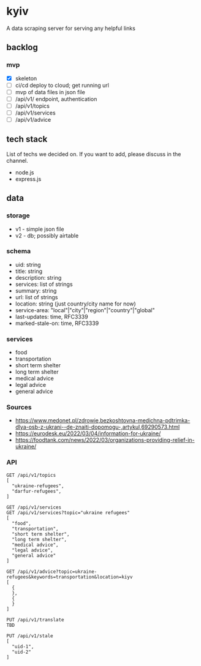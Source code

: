 # kyiv
A data scraping server for serving any helpful links

## backlog

### mvp
- [x] skeleton
- [ ] ci/cd deploy to cloud; get running url
- [ ] mvp of data files in json file
- [ ] /api/v1/ endpoint, authentication
- [ ] /api/v1/topics
- [ ] /api/v1/services
- [ ] /api/v1/advice

## tech stack
List of techs we decided on. If you want to add, please discuss in the channel.

- node.js
- express.js

## data

### storage
- v1 - simple json file
- v2 - db; possibly airtable

### schema
- uid: string
- title: string
- description: string
- services: list of strings
- summary: string
- url: list of strings
- location: string (just country/city name for now)
- service-area: "local"|"city"|"region"|"country"|"global"
- last-updates: time, RFC3339
- marked-stale-on: time, RFC3339

### services
- food
- transportation
- short term shelter
- long term shelter
- medical advice
- legal advice
- general advice

### Sources
- https://www.medonet.pl/zdrowie,bezkoshtovna-medichna-pdtrimka-dlya-osb-z-ukrani--de-znaiti-dopomogu-,artykul,69290573.html
- https://eurodesk.eu/2022/03/04/information-for-ukraine/
- https://foodtank.com/news/2022/03/organizations-providing-relief-in-ukraine/


### API
```
GET /api/v1/topics
[
  "ukraine-refugees",
  "darfur-refugees",
]
```

```
GET /api/v1/services
GET /api/v1/services?topic="ukraine refugees"
[
  "food",
  "transportation",
  "short term shelter",
  "long term shelter",
  "medical advice",
  "legal advice",
  "general advice"
]
```

```
GET /api/v1/advice?topic=ukraine-refugees&keywords=transportation&location=kiyv
[
  {
  },
  {
  }
]
```

```
PUT /api/v1/translate
TBD
```

```
PUT /api/v1/stale
[
  "uid-1",
  "uid-2"
]
```

